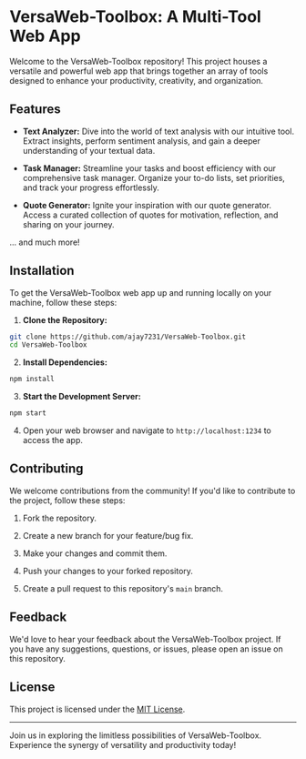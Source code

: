 # VersaWeb-Toolbox: A Multi-Tool Web App

Welcome to the VersaWeb-Toolbox repository! This project houses a versatile and powerful web app that brings together an array of tools designed to enhance your productivity, creativity, and organization.

## Features

- **Text Analyzer:** Dive into the world of text analysis with our intuitive tool. Extract insights, perform sentiment analysis, and gain a deeper understanding of your textual data.

- **Task Manager:** Streamline your tasks and boost efficiency with our comprehensive task manager. Organize your to-do lists, set priorities, and track your progress effortlessly.

- **Quote Generator:** Ignite your inspiration with our quote generator. Access a curated collection of quotes for motivation, reflection, and sharing on your journey.

... and much more!

## Installation

To get the VersaWeb-Toolbox web app up and running locally on your machine, follow these steps:

1. **Clone the Repository:**

```bash
git clone https://github.com/ajay7231/VersaWeb-Toolbox.git
cd VersaWeb-Toolbox
```

2. **Install Dependencies:**

```bash
npm install
```

3. **Start the Development Server:**

```bash
npm start
```

4. Open your web browser and navigate to `http://localhost:1234` to access the app.

## Contributing

We welcome contributions from the community! If you'd like to contribute to the project, follow these steps:

1. Fork the repository.

2. Create a new branch for your feature/bug fix.

3. Make your changes and commit them.

4. Push your changes to your forked repository.

5. Create a pull request to this repository's `main` branch.

## Feedback

We'd love to hear your feedback about the VersaWeb-Toolbox project. If you have any suggestions, questions, or issues, please open an issue on this repository.

## License

This project is licensed under the [MIT License](LICENSE).

---

Join us in exploring the limitless possibilities of VersaWeb-Toolbox. Experience the synergy of versatility and productivity today!
